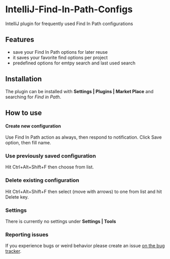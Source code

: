# IntelliJ-Find-In-Path-Configs
IntelliJ plugin for frequently used Find In Path configurations

## Features

- save your Find In Path options for later reuse
- it saves your favorite find options per project
- predefined options for emtpy search and last used search

## Installation

The plugin can be installed with **Settings | Plugins | Market Place** and searching for *Find in Path*.

## How to use

#### Create new configuration

Use Find In Path action as always, then respond to notification. Click Save option, then fill name.

### Use previously saved configuration

Hit Ctrl+Alt+Shift+F then choose from list.

### Delete existing configuration

Hit Ctrl+Alt+Shift+F then select (move with arrows) to one from list and hit Delete key.

### Settings

There is currently no settings under **Settings | Tools**

### Reporting issues

If you experience bugs or weird behavior please create an issue 
[on the bug tracker](https://github.com/Fuzy/IntelliJ-Find-In-Path-Configs/issues).
